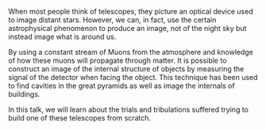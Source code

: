 When most people think of telescopes, they picture an optical device used to image distant stars. However, we can, in fact, use the certain astrophysical phenomenon to produce an image, not of the night sky but instead image what is around us.

By using a constant stream of Muons from the atmosphere and knowledge of how these muons will propagate through matter. It is possible to construct an image of the internal structure of objects by measuring the signal of the detector when facing the object. This technique has been used to find cavities in the great pyramids as well as image the internals of buildings.

In this talk, we will learn about the trials and tribulations suffered trying to build one of these telescopes from scratch.

